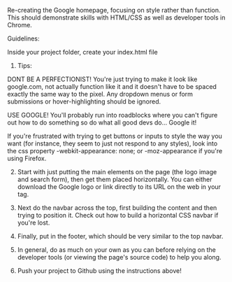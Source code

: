 Re-creating the Google homepage, focusing on style rather than function. This should demonstrate skills with HTML/CSS as well as developer tools in Chrome.

Guidelines:

Inside your project folder, create your index.html file

1. Tips:

DONT BE A PERFECTIONIST! You're just trying to make it look like google.com, not actually function like it and it doesn't have to be spaced exactly the same way to the pixel. Any dropdown menus or form submissions or hover-highlighting should be ignored.

USE GOOGLE! You'll probably run into roadblocks where you can't figure out how to do something so do what all good devs do... Google it!

If you're frustrated with trying to get buttons or inputs to style the way you want (for instance, they seem to just not respond to any styles), look into the css property -webkit-appearance: none; or -moz-appearance if you're using Firefox.

2. Start with just putting the main elements on the page (the logo image and search form), then get them placed horizontally. You can either download the Google logo or link directly to its URL on the web in your <img> tag.

3. Next do the navbar across the top, first building the content and then trying to position it. Check out how to build a horizontal CSS navbar if you're lost.

4. Finally, put in the footer, which should be very similar to the top navbar.

5. In general, do as much on your own as you can before relying on the developer tools (or viewing the page's source code) to help you along.

6. Push your project to Github using the instructions above!